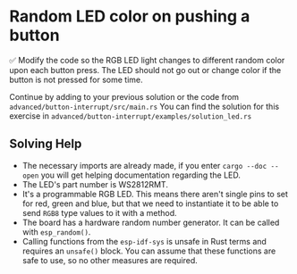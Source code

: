 # Random LED color on pushing a button

✅ Modify the code so the RGB LED light changes to different random color upon each button press. The LED should not go out or change color if the button is not pressed for some time. 

Continue by adding to your previous solution or the code from `advanced/button-interrupt/src/main.rs`
You can find the solution for this exercise in `advanced/button-interrupt/examples/solution_led.rs`

## Solving Help

* The necessary imports are already made, if you enter `cargo --doc --open` you will get helping documentation regarding the LED.
* The LED's part number is WS2812RMT. 
* It's a programmable RGB LED. This means there aren't single pins to set for red, green and blue, but that we need to instantiate it to be able to send `RGB8` type values to it with a method.
* The board has a hardware random number generator. It can be called with `esp_random()`.
* Calling functions from the `esp-idf-sys` is unsafe in Rust terms and requires an `unsafe()` block. You can assume that these functions are safe to use, so no other measures are required. 

